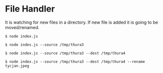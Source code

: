 # File Handler

It is watching for new files in a directory. If new file is added it is going to be moved/renamed.

`$ node index.js`

`$ node indes.js --source /tmp/thura3`

`$ node index.js --source /tmp/thura3 --dest /tmp/thura4`

`$ node index.js --source /tmp/thura3 --dest /tmp/thura4 --rename tycjan.jpeg`
